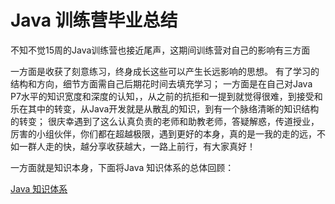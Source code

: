 # Java 训练营毕业总结

不知不觉15周的Java训练营也接近尾声，这期间训练营对自己的影响有三方面

一方面是收获了刻意练习，终身成长这些可以产生长远影响的思想。
有了学习的结构和方向，细节方面需自己后期花时间去填充学习；
一方面是在自己对Java P7水平的知识宽度和深度的认知，，从之前的抗拒和一提到就觉得很难，到接受和乐在其中的转变，从Java开发就是从散乱的知识，到有一个脉络清晰的知识结构的转变；
很庆幸遇到了这么认真负责的老师和助教老师，答疑解惑，传道授业，厉害的小组伙伴，你们都在超越极限，遇到更好的本身，真的是一我的走的远，不如一群人走的快，越分享收获越大，一路上前行，有大家真好！

一方面就是知识本身，下面将Java 知识体系的总体回顾：

[Java 知识体系](https://github.com/nj-068-lx1991/JavaCourseCodes/tree/master/week_15/%E6%AF%95%E4%B8%9A%E9%A1%B9%E7%9B%AE)